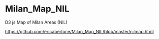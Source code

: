# Milan_Map_NIL
D3 js Map of Milan Areas (NIL)


https://github.com/ericabertone/Milan_Map_NIL/blob/master/nilmap.html
